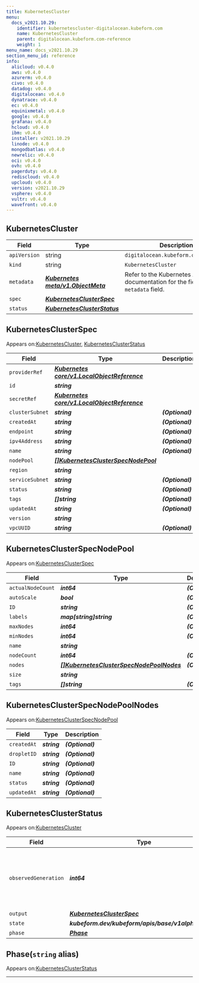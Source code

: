 ```yaml
---
title: KubernetesCluster
menu:
  docs_v2021.10.29:
    identifier: kubernetescluster-digitalocean.kubeform.com
    name: KubernetesCluster
    parent: digitalocean.kubeform.com-reference
    weight: 1
menu_name: docs_v2021.10.29
section_menu_id: reference
info:
  alicloud: v0.4.0
  aws: v0.4.0
  azurerm: v0.4.0
  civo: v0.4.0
  datadog: v0.4.0
  digitalocean: v0.4.0
  dynatrace: v0.4.0
  ec: v0.4.0
  equinixmetal: v0.4.0
  google: v0.4.0
  grafana: v0.4.0
  hcloud: v0.4.0
  ibm: v0.4.0
  installer: v2021.10.29
  linode: v0.4.0
  mongodbatlas: v0.4.0
  newrelic: v0.4.0
  oci: v0.4.0
  ovh: v0.4.0
  pagerduty: v0.4.0
  rediscloud: v0.4.0
  upcloud: v0.4.0
  version: v2021.10.29
  vsphere: v0.4.0
  vultr: v0.4.0
  wavefront: v0.4.0
---
```


## KubernetesCluster
| Field | Type | Description |
| ------ | ----- | ----------- |
| `apiVersion` | string | `digitalocean.kubeform.com/v1alpha1` |
|    `kind` | string | `KubernetesCluster` |
| `metadata` | ***[Kubernetes meta/v1.ObjectMeta](https://v1-18.docs.kubernetes.io/docs/reference/generated/kubernetes-api/v1.18/#objectmeta-v1-meta)***|Refer to the Kubernetes API documentation for the fields of the `metadata` field.|
| `spec` | ***[KubernetesClusterSpec](#kubernetesclusterspec)***||
| `status` | ***[KubernetesClusterStatus](#kubernetesclusterstatus)***||
## KubernetesClusterSpec

Appears on:[KubernetesCluster](#kubernetescluster), [KubernetesClusterStatus](#kubernetesclusterstatus)

| Field | Type | Description |
| ------ | ----- | ----------- |
| `providerRef` | ***[Kubernetes core/v1.LocalObjectReference](https://v1-18.docs.kubernetes.io/docs/reference/generated/kubernetes-api/v1.18/#localobjectreference-v1-core)***||
| `id` | ***string***||
| `secretRef` | ***[Kubernetes core/v1.LocalObjectReference](https://v1-18.docs.kubernetes.io/docs/reference/generated/kubernetes-api/v1.18/#localobjectreference-v1-core)***||
| `clusterSubnet` | ***string***| ***(Optional)*** |
| `createdAt` | ***string***| ***(Optional)*** |
| `endpoint` | ***string***| ***(Optional)*** |
| `ipv4Address` | ***string***| ***(Optional)*** |
| `name` | ***string***| ***(Optional)*** |
| `nodePool` | ***[[]KubernetesClusterSpecNodePool](#kubernetesclusterspecnodepool)***||
| `region` | ***string***||
| `serviceSubnet` | ***string***| ***(Optional)*** |
| `status` | ***string***| ***(Optional)*** |
| `tags` | ***[]string***| ***(Optional)*** |
| `updatedAt` | ***string***| ***(Optional)*** |
| `version` | ***string***||
| `vpcUUID` | ***string***| ***(Optional)*** |
## KubernetesClusterSpecNodePool

Appears on:[KubernetesClusterSpec](#kubernetesclusterspec)

| Field | Type | Description |
| ------ | ----- | ----------- |
| `actualNodeCount` | ***int64***| ***(Optional)*** |
| `autoScale` | ***bool***| ***(Optional)*** |
| `ID` | ***string***| ***(Optional)*** |
| `labels` | ***map[string]string***| ***(Optional)*** |
| `maxNodes` | ***int64***| ***(Optional)*** |
| `minNodes` | ***int64***| ***(Optional)*** |
| `name` | ***string***||
| `nodeCount` | ***int64***| ***(Optional)*** |
| `nodes` | ***[[]KubernetesClusterSpecNodePoolNodes](#kubernetesclusterspecnodepoolnodes)***| ***(Optional)*** |
| `size` | ***string***||
| `tags` | ***[]string***| ***(Optional)*** |
## KubernetesClusterSpecNodePoolNodes

Appears on:[KubernetesClusterSpecNodePool](#kubernetesclusterspecnodepool)

| Field | Type | Description |
| ------ | ----- | ----------- |
| `createdAt` | ***string***| ***(Optional)*** |
| `dropletID` | ***string***| ***(Optional)*** |
| `ID` | ***string***| ***(Optional)*** |
| `name` | ***string***| ***(Optional)*** |
| `status` | ***string***| ***(Optional)*** |
| `updatedAt` | ***string***| ***(Optional)*** |
## KubernetesClusterStatus

Appears on:[KubernetesCluster](#kubernetescluster)

| Field | Type | Description |
| ------ | ----- | ----------- |
| `observedGeneration` | ***int64***| ***(Optional)*** Resource generation, which is updated on mutation by the API Server.|
| `output` | ***[KubernetesClusterSpec](#kubernetesclusterspec)***| ***(Optional)*** |
| `state` | ***kubeform.dev/kubeform/apis/base/v1alpha1.State***| ***(Optional)*** |
| `phase` | ***[Phase](#phase)***| ***(Optional)*** |
## Phase(`string` alias)

Appears on:[KubernetesClusterStatus](#kubernetesclusterstatus)

---
